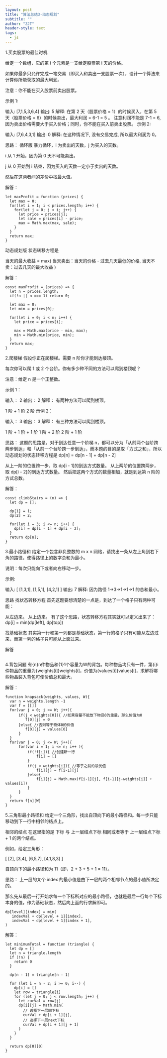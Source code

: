 ```yaml
---
layout: post
title: "算法总结3-动态规划"
subtitle: ""
author: "ZJT"
header-style: text
tags:
  - js
---
```


1.买卖股票的最佳时机

给定一个数组，它的第  i 个元素是一支给定股票第 i 天的价格。

如果你最多只允许完成一笔交易（即买入和卖出一支股票一次），设计一个算法来计算你所能获取的最大利润。

注意：你不能在买入股票前卖出股票。

示例 1:

输入: [7,1,5,3,6,4]
输出: 5
解释: 在第 2 天（股票价格 = 1）的时候买入，在第 5 天（股票价格 = 6）的时候卖出，最大利润 = 6-1 = 5 。
注意利润不能是 7-1 = 6, 因为卖出价格需要大于买入价格；同时，你不能在买入前卖出股票。
示例 2:

输入: [7,6,4,3,1]
输出: 0
解释: 在这种情况下, 没有交易完成, 所以最大利润为 0。

思路：
循环版
暴力循环，i 为卖出的天数，j 为买入的天数。

i 从 1 开始，因为第 0 天不可能卖出。

j 从 0 开始到 i 结束，因为买入的天数一定小于卖出的天数。

然后在这两者间的差价中找最大值。

解答：
```
let maxProfit = function (prices) {
  let max = 0;
  for(let i = 1; i < prices.length; i++) {
    for(let j = 0; j < i; j++) {
      let price = prices[j];
      let sale = prices[i] - price;
      max = Math.max(max, sale);
    }
  }
  return max;
}
```

动态规划版
状态转移方程是

当天的最大收益 = max(
  当天卖出：当天的价格 - 过去几天最低的价格,
  当天不卖：过去几天的最大收益
)

解答：
```
const maxProfit = (prices) => {
  let n = prices.length;
  if(!n || n === 1) return 0;

  let max = 0;
  let min = prices[0];

  for(let i = 0; i < n; i++) {
    let price = prices[i];

    max = Math.max(price - min, max);
    min = Math.min(price, min);
  }
  return max;
}

```

2.爬楼梯
假设你正在爬楼梯。需要 n  阶你才能到达楼顶。

每次你可以爬 1 或 2 个台阶。你有多少种不同的方法可以爬到楼顶呢？

注意：给定 n 是一个正整数。

示例 1：

输入： 2
输出： 2
解释： 有两种方法可以爬到楼顶。

1 阶 + 1 阶
2 阶
示例 2：

输入： 3
输出： 3
解释： 有三种方法可以爬到楼顶。

1 阶 + 1 阶 + 1 阶
1 阶 + 2 阶
2 阶 + 1 阶

思路：
这题的思路是，对于到达任意一个阶梯 n，都可以分为「从前两个台阶跨两步到达」和「从前一个台阶跨一步到达」，而本题的目的是取「方式之和」，所以动态规划的状态转移方程是
dp[n] = dp[n - 1] + dp[n - 2]

从上一阶的位置跨一步，取 dp[i - 1]的到达方式数量。
从上两阶的位置跨两步，取 dp[i - 2]的到达方式数量。
然后把这两个方式的数量相加，就是到达第 n 阶的方式总数。

解答：
```
const climbStairs = (n) => {
  let dp = [];

  dp[1] = 1;
  dp[2] = 2;

  for(let i = 3; i <= n; i++) {
    dp[i] = dp[i - 1] + dp[i - 2];
  }
  return dp[n];
}
```

3.最小路径和
给定一个包含非负整数的 m x n 网格，请找出一条从左上角到右下角的路径，使得路径上的数字总和为最小。

说明：每次只能向下或者向右移动一步。

示例:

输入:
[
  [1,3,1],
  [1,5,1],
  [4,2,1]
]
输出: 7
解释: 因为路径 1→3→1→1→1 的总和最小。

思路
找状态转移方程
首先这题要想清楚的一点是，到达了一个格子只有两种可能：

从左边来。
从上边来。
有了这个思路，状态转移方程其实就可以定义出来了：dp[i] = min(dp[left], dp[top])

找基础状态
其实第一行和第一列都是基础状态，第一行的格子只有可能从左边过来，而第一列的格子只可能从上面过来。

解答
```

```

4.背包问题
有{n}n件物品和{1}1个容量为W的背包。每种物品均只有一件，第{i}i件物品的重量为{weights[i]}weights[i]，价值为{values[i]}values[i]，求解将哪些物品装入背包可使价值总和最大。

解答：
```
function knapsack(weights, values, W){
  var n = weights.length -1
  var f = [[]]
  for(var j = 0; j <= W; j++){
      if(j < weights[0]){ //如果容量不能放下物品0的重量，那么价值为0
         f[0][j] = 0
      }else{ //否则等于物体0的价值
         f[0][j] = values[0]
      }
  }
  for(var j = 0; j <= W; j++){
      for(var i = 1; i <= n; i++ ){
          if(!f[i]){ //创建新一行
              f[i] = []
          }
          if(j < weights[i]){ //等于之前的最优值
              f[i][j] = f[i-1][j]
          }else{
              f[i][j] = Math.max(f[i-1][j], f[i-1][j-weights[i]] + values[i]) 
          }
      }
  }
  return f[n][W]
}
```

5.三角形最小路径和
给定一个三角形，找出自顶向下的最小路径和。每一步只能移动到下一行中相邻的结点上。

相邻的结点 在这里指的是 下标 与 上一层结点下标 相同或者等于 上一层结点下标 + 1 的两个结点。

例如，给定三角形：

[
     [2],
    [3,4],
   [6,5,7],
  [4,1,8,3]
]

自顶向下的最小路径和为  11（即，2 + 3 + 5 + 1 = 11）。

思路：
上一层的某个 index 的最小值是由下一层的两个相邻节点的最小值所决定的。

那么先从最后一行开始求每一个下标所对应的最小路径，也就是最后一行每个下标本身的值，作为基础状态，然后向上面的行求解即可。
```
dp[level][index] = min(
   indexVal + dp[level + 1][index],
   indexVal + dp[level + 1][index + 1],
)
```

解答：
```
let minimumTotal = function (triangle) {
  let dp = []
  let n = triangle.length
  if (!n) {
    return 0
  }

  dp[n - 1] = triangle[n - 1]

  for (let i = n - 2; i >= 0; i--) {
    dp[i] = []
    let row = triangle[i]
    for (let j = 0; j < row.length; j++) {
      let curVal = row[j]
      dp[i][j] = Math.min(
        // 选择下一层同下标
        curVal + dp[i + 1][j],
        // 选择下一层next下标
        curVal + dp[i + 1][j + 1]
      )
    }
  }

  return dp[0][0]
}
```










          



























